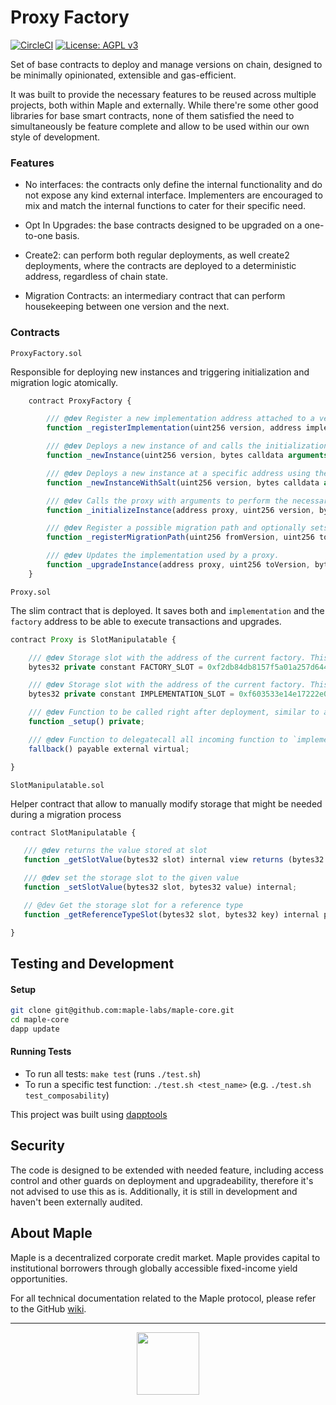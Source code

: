 # Proxy Factory

[![CircleCI](https://circleci.com/gh/maple-labs/proxy-factory/tree/main.svg?style=svg)](https://circleci.com/gh/maple-labs/proxy-factory/tree/main) [![License: AGPL v3](https://img.shields.io/badge/License-AGPL%20v3-blue.svg)](https://www.gnu.org/licenses/agpl-3.0)


Set of base contracts to deploy and manage versions on chain, designed to be minimally opinionated, extensible and gas-efficient.

It was built to provide the necessary features to be reused across multiple projects, both within Maple and externally. While there're some other good libraries for base smart contracts, none of them satisfied the need to simultaneously be feature complete and allow to be used within our own style of development. 


### Features
- No interfaces: the contracts only define the internal functionality and do not expose any kind external interface. Implementers are encouraged to mix and match the internal functions to cater for their specific need.

- Opt In Upgrades: the base contracts designed to be upgraded on a one-to-one basis. 

- Create2: can perform both regular deployments, as well create2 deployments, where the contracts are deployed to a deterministic address, regardless of chain state.

- Migration Contracts: an intermediary contract that can perform housekeeping between one version and the next.

### Contracts

`ProxyFactory.sol`

Responsible for deploying new instances and triggering initialization and migration logic atomically. 

```js
    contract ProxyFactory {

        /// @dev Register a new implementation address attached to a version, which can be used with any scheme of versioning.
        function _registerImplementation(uint256 version, address implementationAddress) internal virtual returns (bool success);

        /// @dev Deploys a new instance of and calls the initialization function with provided arguments
        function _newInstance(uint256 version, bytes calldata arguments) internal virtual returns (bool success, address proxy);

        /// @dev Deploys a new instance at a specific address using the salt and calls the initialization function with provided arguments
        function _newInstanceWithSalt(uint256 version, bytes calldata arguments, bytes32 salt) internal virtual returns (bool success, address proxy); 

        /// @dev Calls the proxy with arguments to perform the necessary initialization
        function _initializeInstance(address proxy, uint256 version, bytes calldata arguments) internal virtual returns (bool success); 

        /// @dev Register a possible migration path and optionally sets a migrator contract
        function _registerMigrationPath(uint256 fromVersion, uint256 toVersion, address migrator) internal virtual returns (bool success); 

        /// @dev Updates the implementation used by a proxy.
        function _upgradeInstance(address proxy, uint256 toVersion, bytes calldata arguments) internal virtual returns (bool success); 
    }
```

`Proxy.sol`

The slim contract that is deployed. It saves both and `implementation` and the `factory` address to be able to execute transactions and upgrades.

```js
contract Proxy is SlotManipulatable {

    /// @dev Storage slot with the address of the current factory. This is the keccak-256 hash of "FACTORY_SLOT".
    bytes32 private constant FACTORY_SLOT = 0xf2db84db8157f5a01a257d644038e8929d5a62c9ffa8b736374913908897e5bb;

    /// @dev Storage slot with the address of the current factory. This is the keccak-256 hash of "IMPLEMENTATION_SLOT".
    bytes32 private constant IMPLEMENTATION_SLOT = 0xf603533e14e17222e047634a2b3457fe346d27e294cedf9d21d74e5feea4a046;

    /// @dev Function to be called right after deployment, similar to a constructor in regular contracts.
    function _setup() private; 

    /// @dev Function to delegatecall all incoming function to `implementation`
    fallback() payable external virtual; 

}
```

`SlotManipulatable.sol`

Helper contract that allow to manually modify storage that might be needed during a migration process

 ```js
 contract SlotManipulatable {

    /// @dev returns the value stored at slot
    function _getSlotValue(bytes32 slot) internal view returns (bytes32 value); 

    /// @dev set the storage slot to the given value
    function _setSlotValue(bytes32 slot, bytes32 value) internal; 

    // @dev Get the storage slot for a reference type
    function _getReferenceTypeSlot(bytes32 slot, bytes32 key) internal pure returns (bytes32 value); 

}
```

## Testing and Development
#### Setup
```sh
git clone git@github.com:maple-labs/maple-core.git
cd maple-core
dapp update
```
#### Running Tests
- To run all tests: `make test` (runs `./test.sh`)
- To run a specific test function: `./test.sh <test_name>` (e.g. `./test.sh test_composability`)

This project was built using <a href="https://github.com/dapphub/dapptools">dapptools</a>



## Security

The code is designed to be extended with needed feature, including access control and other guards on deployment and upgradeability, therefore it's not advised to use this as is. Additionally, it is still in development and haven't been externally audited. 


## About Maple
Maple is a decentralized corporate credit market. Maple provides capital to institutional borrowers through globally accessible fixed-income yield opportunities.

For all technical documentation related to the Maple protocol, please refer to the GitHub [wiki](https://github.com/maple-labs/maple-core/wiki).

---

<p align="center">
  <img src="https://user-images.githubusercontent.com/44272939/116272804-33e78d00-a74f-11eb-97ab-77b7e13dc663.png" height="100" />
</p>
